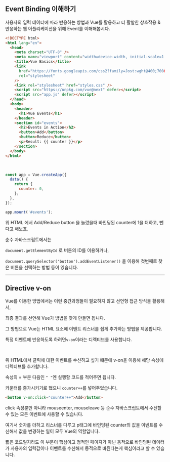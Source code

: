 ## Event Binding 이해하기

사용자의 입력 데이터에 따라 반응하는 방법과 Vue를 활용하고 더 활발한 상호작용 & 반응하는 웹 어플리케이션을 위해 Event를 이해해봅시다.

```html
<!DOCTYPE html>
<html lang="en">
  <head>
    <meta charset="UTF-8" />
    <meta name="viewport" content="width=device-width, initial-scale=1.0" />
    <title>Vue Basics</title>
    <link
      href="https://fonts.googleapis.com/css2?family=Jost:wght@400;700&display=swap"
      rel="stylesheet"
    />
    <link rel="stylesheet" href="styles.css" />
    <script src="https://unpkg.com/vue@next" defer></script>
    <script src="app.js" defer></script>
  </head>
  <body>
    <header>
      <h1>Vue Events</h1>
    </header>
    <section id="events">
      <h2>Events in Action</h2>
      <button>Add</button>
      <button>Reduce</button>
      <p>Result: {{ counter }}</p>
    </section>
  </body>
</html>
```

<br>

```javascript
const app = Vue.createApp({
  data() {
    return {
      counter: 0,
    };
  },
});

app.mount('#events');
```

위 HTML 에서 Add/Reduce button 을 눌렀을때 바인딩된 counter에 1을 더하고, 뺀다고 해보죠.

순수 자바스크립트에서는

`document.getElementById` 로 버튼의 ID를 이용하거나,

`document.querySelector('button').addEventListener()` 을 이용해 첫번째로 찾은 버튼을 선택하는 방법 등이 있습니다.

---

## Directive v-on

Vue를 이용한 방법에서는 이런 중간과정들이 필요하지 않고 선언형 접근 방식을 활용해서,

최종 결과를 선언해 Vue가 방법을 찾게 만들면 됩니다.

그 방법으로 Vue는 HTML 요소에 이벤트 리스너를 쉽게 추가하는 방법을 제공합니다.

특정 이벤트에 반응하도록 하려면`v-on`이라는 디렉티브를 사용합니다.

<br>

위 HTML에서 클릭에 대한 이벤트를 수신하고 싶기 떄문에 v-on을 이용해 해당 속성에 디렉티브를 추가합니다.

속성의 = 부분 다음인 `" "`엔 실행할 코드를 적어주면 됩니다.

카운터를 증가시키기로 했으니 `counter++`를 넣어주었습니다.

```html
<button v-on:click="counter++">Add</button>
```

click 속성뿐만 아니라 mouseenter, mouseleave 등 순수 자바스크립트에서 수신할 수 있는 모든 이벤트에 사용할 수 있습니다.

여기서 숫자를 더하고 리스너를 다루고 p태그에 바인딩된 counter의 값을 이벤트를 수신해서 값을 변경하는 일이 모두 Vue의 역할입니다.

짧은 코드일지라도 이 부분이 핵심이고 정적인 페이지가 아닌 동적으로 바인딩된 데이터가 사용자의 입력값이나 이벤트를 수신해서 동적으로 바뀐다는게 핵심이라고 할 수 있습니다.